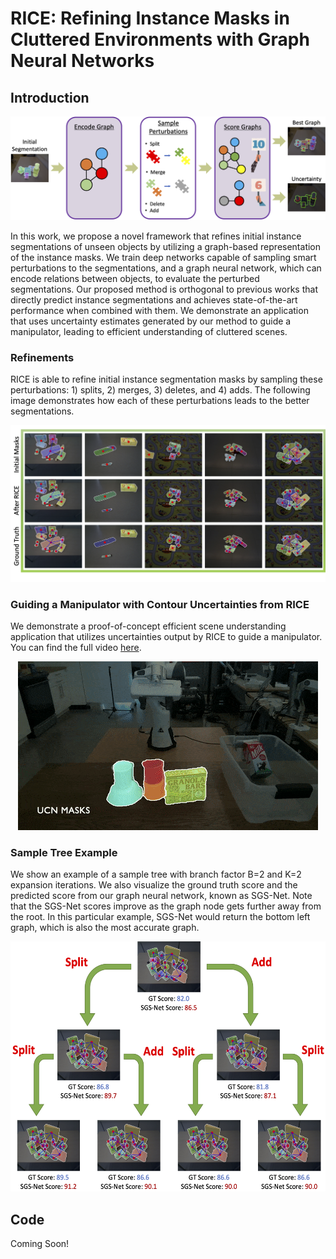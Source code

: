 # RICE: Refining Instance Masks in Cluttered Environments with Graph Neural Networks

## Introduction

<p align="center"><img src="media/system_overview_compressed.png" width="600" /></p>

In this work, we propose a novel framework that refines initial instance segmentations of unseen objects by utilizing a graph-based representation of the instance masks. 
We train deep networks capable of sampling smart perturbations to the segmentations, and a graph neural network, which can encode relations between objects, to evaluate the perturbed segmentations. 
Our proposed method is orthogonal to previous works that directly predict instance segmentations and achieves state-of-the-art performance when combined with them. 
We demonstrate an application that uses uncertainty estimates generated by our method to guide a manipulator, leading to efficient understanding of cluttered scenes.

### Refinements

RICE is able to refine initial instance segmentation masks by sampling these perturbations: 1) splits, 2) merges, 3) deletes, and 4) adds. The following image demonstrates how each of these perturbations leads to the better segmentations.

<p align="center"><img src="media/refinement_examples.png" width="600" /></p>

### Guiding a Manipulator with Contour Uncertainties from RICE

We demonstrate a proof-of-concept efficient scene understanding application that utilizes uncertainties output by RICE to guide a manipulator. You can find the full video [here](https://www.youtube.com/watch?v=fIM80ZqH77A).

<p align="center"><img src="media/uncertainty_grasping.gif" width="480" /></p>

### Sample Tree Example

We show an example of a sample tree with branch factor B=2 and K=2 expansion iterations. We also visualize the ground truth score and the predicted score from our graph neural network, known as SGS-Net. Note that the SGS-Net scores improve as the graph node gets further away from the root. In this particular example, SGS-Net would return the bottom left graph, which is also the most accurate graph.

<p align="center"><img src="media/sample_tree_example.png" height="400"></p>

## Code

Coming Soon!